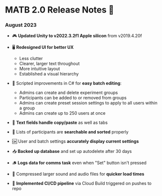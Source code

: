 # MATB 2.0 Release Notes 📓
### August 2023

 - 🎮 **Updated Unity to v2022.3.2f1 Apple silicon** from v2019.4.20f
  
 - 🖥 **Redesigned UI for better UX**
  
      - Less clutter
      - Clearer, larger text throughout
      - More intuitive layout
      - Established a visual hierarchy
  
  - 📜 Scripted improvements in C# for **easy batch editing**:
  
      - Admins can create and delete experiment groups
      - Participants can be added to or removed from groups
      - Admins can create preset session settings to apply to all users within a group
      - Admins can create up to 250 users at once
        
  - 💫 **Text fields handle copy/paste** as well as tabs
  
  - 🔎 Lists of participants are **searchable and sorted** properly
  
  - 🆗 User and batch settings **accurately display current settings**
  
  - 📥 **Backed up database** and set up autodelete after 30 days
    
  - 🪵 **Logs data for comms task** even when "Set" button isn't pressed
  
  - 🚀 Compressed larger sound and audio files for **quicker load times**
  
  - 🤖 **Implemented CI/CD pipeline** via Cloud Build triggered on pushes to repo

